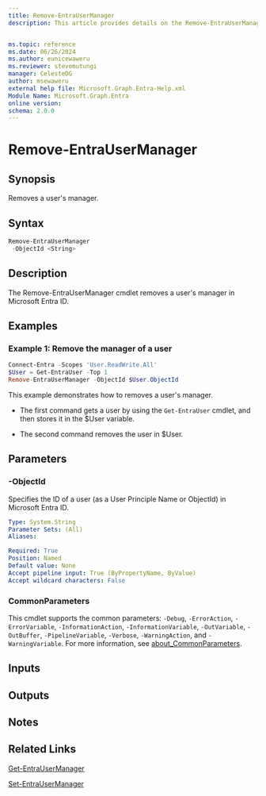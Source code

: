```yaml
---
title: Remove-EntraUserManager
description: This article provides details on the Remove-EntraUserManager command.


ms.topic: reference
ms.date: 06/26/2024
ms.author: eunicewaweru
ms.reviewer: stevemutungi
manager: CelesteDG
author: msewaweru
external help file: Microsoft.Graph.Entra-Help.xml
Module Name: Microsoft.Graph.Entra
online version:
schema: 2.0.0
---
```


# Remove-EntraUserManager

## Synopsis

Removes a user's manager.

## Syntax

```powershell
Remove-EntraUserManager 
 -ObjectId <String> 
```

## Description

The Remove-EntraUserManager cmdlet removes a user's manager in Microsoft Entra ID.

## Examples

### Example 1: Remove the manager of a user

```powershell
Connect-Entra -Scopes 'User.ReadWrite.All'
$User = Get-EntraUser -Top 1
Remove-EntraUserManager -ObjectId $User.ObjectId
```

This example demonstrates how to removes a user's manager.

- The first command gets a user by using the `Get-EntraUser` cmdlet, and then stores it in the $User variable.

- The second command removes the user in $User.

## Parameters

### -ObjectId

Specifies the ID of a user (as a User Principle Name or ObjectId) in Microsoft Entra ID.

```yaml
Type: System.String
Parameter Sets: (All)
Aliases:

Required: True
Position: Named
Default value: None
Accept pipeline input: True (ByPropertyName, ByValue)
Accept wildcard characters: False
```

### CommonParameters

This cmdlet supports the common parameters: `-Debug`, `-ErrorAction`, `-ErrorVariable`, `-InformationAction`, `-InformationVariable`, `-OutVariable`, `-OutBuffer`, `-PipelineVariable`, `-Verbose`, `-WarningAction`, and `-WarningVariable`. For more information, see [about_CommonParameters](https://go.microsoft.com/fwlink/?LinkID=113216).

## Inputs

## Outputs

## Notes

## Related Links

[Get-EntraUserManager](Get-EntraUserManager.md)

[Set-EntraUserManager](Set-EntraUserManager.md)
